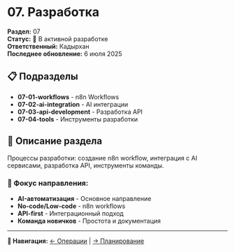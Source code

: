 # 07. Разработка

**Раздел:** 07  
**Статус:** 🔄 В активной разработке  
**Ответственный:** Кадырхан  
**Последнее обновление:** 6 июля 2025

## 📋 Подразделы

- **07-01-workflows** - n8n Workflows
- **07-02-ai-integration** - AI интеграции
- **07-03-api-development** - Разработка API
- **07-04-tools** - Инструменты разработки

## 📖 Описание раздела

Процессы разработки: создание n8n workflow, интеграция с AI сервисами, разработка API, инструменты команды.

### 🎯 Фокус направления:
- **AI-автоматизация** - Основное направление
- **No-code/Low-code** - n8n workflows
- **API-first** - Интеграционный подход
- **Команда новичков** - Простота и документация

---
**📍 Навигация:** [← Операции](../06-operations/README.md) | [→ Планирование](../08-planning/README.md)
